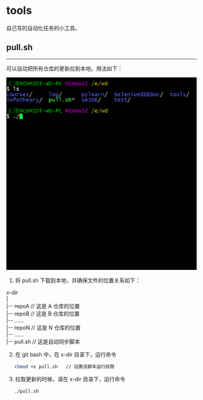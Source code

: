 # tools

自己写的自动化任务的小工具。

## pull.sh

---
可以自动把所有仓库的更新拉到本地。用法如下：

![运行效果](images/pull.gif)

1. 将 pull.sh 下载到本地，并确保文件的位置关系如下：  

  x-dir    
   |    
   |-- repoA          // 这是 A 仓库的位置  
   |-- repoB          // 这是 B 仓库的位置   
   |-- ......    
   |-- repoN          // 这是 N 仓库的位置   
   |-- ......  
   |-- pull.sh        // 这是自动同步脚本    

2. 在 git bash 中，在 x-dir 目录下，运行命令  

  ```bash
     chmod +x pull.sh   // 设置该脚本运行权限 
  ```

3. 拉取更新的时候，请在 x-dir 目录下，运行命令  

  ```bash
     ./pull.sh
  ```

